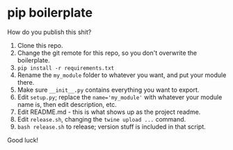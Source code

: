 # pip boilerplate

How do you publish this shit?

1. Clone this repo.
1. Change the git remote for this repo, so you don't overwrite the boilerplate.
2. `pip install -r requirements.txt`
2. Rename the `my_module` folder to whatever you want, and put your module there.
3. Make sure `__init__.py` contains everything you want to export.
4. Edit `setup.py`; replace the `name='my_module'` with whatever your module name is, then edit description, etc.
5. Edit README.md - this is what shows up as the project readme.
5. Edit `release.sh`, changing the `twine upload ...` command.
5. `bash release.sh` to release; version stuff is included in that script.

Good luck!
